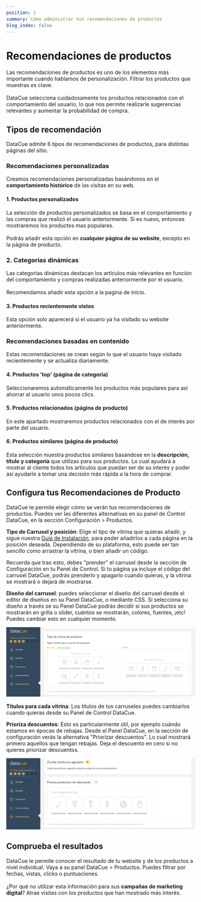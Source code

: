 ```yaml
---
position: 1
summary: Cómo administrar tus recomendaciones de productos
blog_index: false
---
```

# Recomendaciones de productos

Las recomendaciones de productos es uno de los elementos más importante cuando hablamos de personalización. Filtrar los productos que muestras es clave.\
\
DataCue selecciona cuidadosamente los productos relacionados con el comportamiento del usuario, lo que nos permite realizarle sugerencias relevantes y aumentar la probabilidad de compra.  

## Tipos de recomendación

DataCue admite 6 tipos de recomendaciones de productos, para distintas páginas del sitio.

### Recomendaciones personalizadas

Creamos recomendaciones personalizadas basándonos en el **comportamiento histórico** de las visitas en su web. 

#### 1. Productos personalizados

La selección de productos personalizados se basa en el comportamiento y las compras que realizó el usuario anteriormente. Si es nuevo, entonces mostraremos los productos mas populares.\
\
Podrás añadir esta opción en **cualquier página de su website**, excepto en la página de producto.

### 2. Categorías dinámicas

Las categorías dinámicas destacan los artículos más relevantes en función del comportamiento y compras realizadas anteriormente por el usuario. \
\
Recomendamos añadir esta opción a la pagina de inicio.

#### 3. Productos recientemente vistos

Esta opción solo aparecerá si el usuario ya ha visitado su website anteriormente.  

### Recomendaciones basadas en contenido

Estas recomendaciones se crean según lo que el usuario haya visitado recientemente y se actualiza diariamente. 

#### 4. Productos 'top' (página de categoría)

Seleccionaremos automáticamente los productos más populares para así ahorrar al usuario unos pocos clics.

#### 5. Productos relacionados (página de producto)

En este apartado mostraremos productos relacionados con el de interés por parte del usuario. 

#### 6. Productos similares (página de producto)

Esta selección muestra productos similares basándose en la **descripción, título y categoría** que utilizas para sus productos. Lo cual ayudará a mostrar al cliente todos los artículos que puedan ser de su interés y poder así ayudarle a tomar una decisión más rápida a la hora de comprar. 

## Configura tus Recomendaciones de Producto

DataCue te permite elegir cómo se verán tus recomendaciones de productos. Puedes ver las diferentes alternativas en su panel de Control DataCue, en la sección Configuración > Productos.

**Tipo de Carrusel y posición**: Elige el tipo de vitrina que quieras añadir, y sigue nuestra [Guía de Instalación](https://help.datacue.co/es/install/), para poder añadirlos a cada página en la posición deseada. Dependiendo de su plataforma, esto puede ser tan sencillo como arrastrar la vitrina, o bien añadir un código.

Recuerda que tras esto, debes "prender" el carrusel desde la sección de Configuración en tu Panel de Control. Si tu página ya incluye el código del carrusel DataCue, podrás prenderlo y apagarlo cuando quieras, y la vitrina se mostrará o dejará de mostrarse.

**Diseño del carrusel**: puedes seleccionar el diseño del carrusel desde el editor de diseños en su Panel DataCue, o mediante CSS. Si selecciona su diseño a través se su Panel DataCue podrás decidir si sus productos se mostrarán en grilla o slider, cuántos se mostrarán, colores, fuentes, ¡etc! Puedes cambiar esto en cualquier momento.

![](/media/screenshot-2021-01-19-at-18.04.59.png "**Diseño del carrusel**")

**Títulos para cada vitrina**: Los títulos de tus carruseles puedes cambiarlos cuando quieras desde su Panel de Control DataCue. 

**Prioriza descuentos**: Esto es particularmente útil, por ejemplo cuándo estamos en épocas de rebajas. Desde el Panel DataCue, en la sección de configuración verás la alternativa "Priorizar descuentos". Lo cual  mostrará primero aquellos que tengan rebajas. Deja el descuento en cero si no quieres priorizar descuentos.

![](/media/screenshot-2021-01-19-at-18.18.06.png "descuentos")

## Comprueba el resultados 

DataCue le permite conocer el resultado de tu website y de los productos a nivel individual. Vaya a su panel DataCue > Productos. Puedes filtrar por fechas, vistas, clicks o puntuaciones. \
\
¿Por qué no utilizar esta información para sus **campañas de marketing digital**? Atrae visitas con los productos que han mostrado más interés.